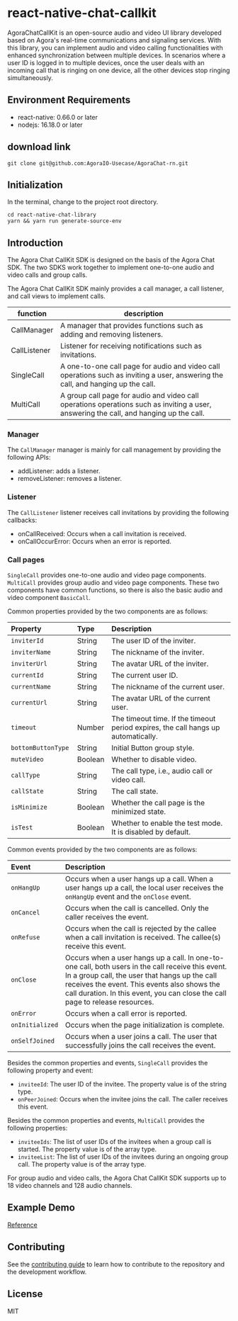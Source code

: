 # react-native-chat-callkit

AgoraChatCallKit is an open-source audio and video UI library developed based on Agora's real-time communications and signaling services. With this library, you can implement audio and video calling functionalities with enhanced synchronization between multiple devices. In scenarios where a user ID is logged in to multiple devices, once the user deals with an incoming call that is ringing on one device, all the other devices stop ringing simultaneously.

## Environment Requirements

- react-native: 0.66.0 or later
- nodejs: 16.18.0 or later

## download link

```
git clone git@github.com:AgoraIO-Usecase/AgoraChat-rn.git
```

## Initialization

In the terminal, change to the project root directory.

```
cd react-native-chat-library
yarn && yarn run generate-source-env
```

## Introduction

The Agora Chat CallKit SDK is designed on the basis of the Agora Chat SDK. The two SDKS work together to implement one-to-one audio and video calls and group calls.

The Agora Chat CallKit SDK mainly provides a call manager, a call listener, and call views to implement calls.

| function     | description                                                                                                                            |
| ------------ | -------------------------------------------------------------------------------------------------------------------------------------- |
| CallManager  | A manager that provides functions such as adding and removing listeners.                                                               |
| CallListener | Listener for receiving notifications such as invitations.                                                                              |
| SingleCall   | A one-to-one call page for audio and video call operations such as inviting a user, answering the call, and hanging up the call.       |
| MultiCall    | A group call page for audio and video call operations operations such as inviting a user, answering the call, and hanging up the call. |

### Manager

The `CallManager` manager is mainly for call management by providing the following APIs:

- addListener: adds a listener.
- removeListener: removes a listener.

### Listener

The `CallListener` listener receives call invitations by providing the following callbacks:

- onCallReceived: Occurs when a call invitation is received.
- onCallOccurError: Occurs when an error is reported.

### Call pages

`SingleCall` provides one-to-one audio and video page components. `MultiCall` provides group audio and video page components. These two components have common functions, so there is also the basic audio and video component `BasicCall`.

Common properties provided by the two components are as follows:

| Property            | Type    | Description                                                                       |
| :------------------ | :------ | :-------------------------------------------------------------------------------- |
| `inviterId`         | String  | The user ID of the inviter.                                                       |
| `inviterName `      | String  | The nickname of the inviter.                                                      |
| `inviterUrl `       | String  | The avatar URL of the inviter.                                                    |
| `currentId `        | String  | The current user ID.                                                              |
| `currentName `      | String  | The nickname of the current user.                                                 |
| `currentUrl `       | String  | The avatar URL of the current user.                                               |
| `timeout `          | Number  | The timeout time. If the timeout period expires, the call hangs up automatically. |
| `bottomButtonType ` | String  | Initial Button group style.                                                       |
| `muteVideo `        | Boolean | Whether to disable video.                                                         |
| `callType `         | String  | The call type, i.e., audio call or video call.                                    |
| `callState `        | String  | The call state.                                                                   |
| `isMinimize `       | Boolean | Whether the call page is the minimized state.                                     |
| `isTest `           | Boolean | Whether to enable the test mode. It is disabled by default.                       |

Common events provided by the two components are as follows:

| Event           | Description                                                                                                                                                                                                                                                                        |
| :-------------- | :--------------------------------------------------------------------------------------------------------------------------------------------------------------------------------------------------------------------------------------------------------------------------------- |
| `onHangUp`      | Occurs when a user hangs up a call. When a user hangs up a call, the local user receives the `onHangUp` event and the `onClose` event.                                                                                                                                             |
| `onCancel`      | Occurs when the call is cancelled. Only the caller receives the event.                                                                                                                                                                                                             |
| `onRefuse`      | Occurs when the call is rejected by the callee when a call invitation is received. The callee(s) receive this event.                                                                                                                                                               |
| `onClose`       | Occurs when a user hangs up a call. In one-to-one call, both users in the call receive this event. In a group call, the user that hangs up the call receives the event. This events also shows the call duration. In this event, you can close the call page to release resources. |
| `onError`       | Occurs when a call error is reported.                                                                                                                                                                                                                                              |
| `onInitialized` | Occurs when the page initialization is complete.                                                                                                                                                                                                                                   |
| `onSelfJoined`  | Occurs when a user joins a call. The user that successfully joins the call receives the event.                                                                                                                                                                                     |

Besides the common properties and events, `SingleCall` provides the following property and event:

- `inviteeId`: The user ID of the invitee. The property value is of the string type.
- `onPeerJoined`: Occurs when the invitee joins the call. The caller receives this event.

Besides the common properties and events, `MultiCall` provides the following properties:

- `inviteeIds`: The list of user IDs of the invitees when a group call is started. The property value is of the array type.
- `inviteeList`: The list of user IDs of the invitees during an ongoing group call. The property value is of the array type.

For group audio and video calls, the Agora Chat CallKit SDK supports up to 18 video channels and 128 audio channels.

## Example Demo

[Reference](https://github.com/AgoraIO-Usecase/AgoraChat-rn/blob/dev/examples/callkit-example/README.md)

## Contributing

See the [contributing guide](https://github.com/AgoraIO-Usecase/AgoraChat-rn/blob/dev/packages/react-native-chat-callkit/CONTRIBUTING.md) to learn how to contribute to the repository and the development workflow.

## License

MIT
